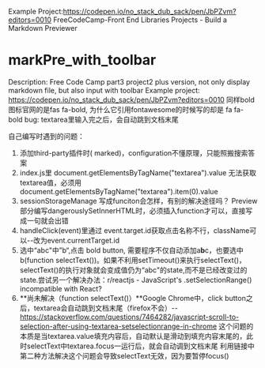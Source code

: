 Example Project:https://codepen.io/no_stack_dub_sack/pen/JbPZvm?editors=0010
FreeCodeCamp-Front End Libraries Projects - Build a Markdown Previewer

# markPre_with_toolbar
Description: Free Code Camp part3 project2 plus version, not only display markdown file, but also input with toolbar
Example project: https://codepen.io/no_stack_dub_sack/pen/JbPZvm?editors=0010
同样bold图标官网的是fas fa-bold, 为什么它引用fontawesome的时候写的却是 fa fa-bold
bug: textarea里输入完之后，会自动跳到文档末尾

自己编写时遇到的问题：
1. 添加third-party插件时( marked)，configuration不懂原理，只能照搬搜索答案
2. index.js里 document.getElementsByTagName("textarea").value 无法获取textarea值，必须用document.getElementsByTagName("textarea").item(0).value
3. sessionStorageManage 写成funciton会怎样，有别的解决途径吗？
Preview部分编写dangerouslySetInnerHTML时，必须插入function才可以，直接写成一句就会出错
4. handleClick(event)里通过 event.target.id获取点击名称不行，className可以--改为event.currentTarget.id
5. 选中“abc"中”b“,点击 bold button, 需要程序不仅自动添加a**b**c，也要选中b(function selectText())。如果不利用setTimeout()来执行selectText()，selectText()的执行对象就会变成值仍为“abc"的state,而不是已经改变过的state.尝试另一个解决办法：r/reactjs - JavaScript's .setSelectionRange() incompatible with React?
6. **尚未解决（function selectText()）**Google Chrome中，click button之后，textarea会自动跳到文档末尾（firefox不会）-- https://stackoverflow.com/questions/7464282/javascript-scroll-to-selection-after-using-textarea-setselectionrange-in-chrome   这个问题的本质是当textarea.value填充内容后，自动默认是滑动到填充内容末尾的，此时selectText中textarea.focus一运行后，就会自动调到文档末尾  利用链接中第二种方法解决这个问题会导致selectText无效，因为要暂停focus()
